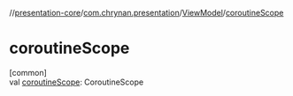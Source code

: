 //[presentation-core](../../../index.md)/[com.chrynan.presentation](../index.md)/[ViewModel](index.md)/[coroutineScope](coroutine-scope.md)

# coroutineScope

[common]\
val [coroutineScope](coroutine-scope.md): CoroutineScope
